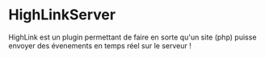 # HighLinkServer
HighLink est un plugin permettant de faire en sorte qu'un site (php) puisse envoyer des évenements en temps réel sur le serveur !

